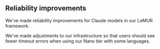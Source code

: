 ## Reliability improvements

We've made reliability improvements for Claude models in our LeMUR framework.

We've made adjustments to our infrastructure so that users should see fewer timeout errors when using our Nano tier with some languages.
